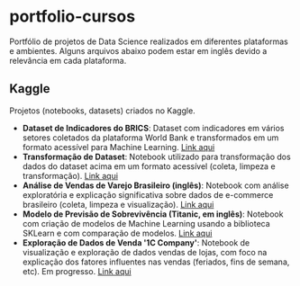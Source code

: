 # portfolio-cursos
Portfólio de projetos de Data Science realizados em diferentes plataformas e ambientes. Alguns arquivos abaixo podem estar em inglês devido a relevância em cada plataforma.

## Kaggle
Projetos (notebooks, datasets) criados no Kaggle.

- **Dataset de Indicadores do BRICS**: Dataset com indicadores em vários setores coletados da plataforma World Bank e transformados em um formato acessível para Machine Learning. [Link aqui](https://www.kaggle.com/datasets/docstein/brics-world-bank-indicators)
- **Transformação de Dataset**: Notebook utilizado para transformação dos dados do dataset acima em um formato acessível (coleta, limpeza e transformação). [Link aqui](https://www.kaggle.com/code/docstein/brics-updated-files-and-format)
- **Análise de Vendas de Varejo Brasileiro (inglês)**: Notebook com análise exploratória e explicação significativa sobre dados de e-commerce brasileiro (coleta, limpeza e visualização). [Link aqui](https://www.kaggle.com/code/docstein/brazilian-e-sales)
- **Modelo de Previsão de Sobrevivência (Titanic, em inglês)**: Notebook com criação de modelos de Machine Learning usando a biblioteca SKLearn e com comparação de modelos. [Link aqui](https://www.kaggle.com/code/docstein/brazilian-e-sales)
- **Exploração de Dados de Venda '1C Company'**: Notebook de visualização e exploração de dados vendas de lojas, com foco na explicação dos fatores influentes nas vendas (feriados, fins de semana, etc). Em progresso. [Link aqui](https://www.kaggle.com/code/docstein/exploring-russian-sales) 
